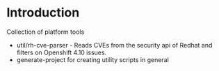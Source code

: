 # Introduction 
Collection of platform tools 
- util/rh-cve-parser - Reads CVEs from the security api of Redhat and filters on Openshift 4.10 issues.
- generate-project for creating utility scripts in general

